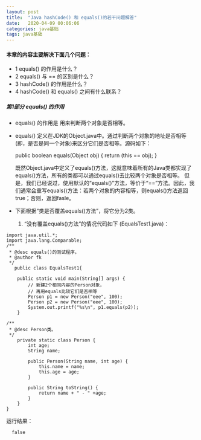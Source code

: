 ```yaml
---
layout: post
title:  "Java hashCode() 和 equals()的若干问题解答"
date:   2020-04-09 00:06:06
categories: java基础
tags: java基础
---
```


#### 本章的内容主要解决下面几个问题：
-  1 equals() 的作用是什么？
-  2 equals() 与 == 的区别是什么？
-  3 hashCode() 的作用是什么？
-  4 hashCode() 和 equals() 之间有什么联系？

##### 第1部分 equals() 的作用

- equals() 的作用是 用来判断两个对象是否相等。
- equals() 定义在JDK的Object.java中。通过判断两个对象的地址是否相等(即，是否是同一个对象)来区分它们是否相等。源码如下：
   
     public boolean equals(Object obj) {
    		return (this == obj);
	}
   
     既然Object.java中定义了equals()方法，这就意味着所有的Java类都实现了equals()方法，所有的类都可以通过equals()去比较两个对象是否相等。 但是，我们已经说过，使用默认的“equals()”方法，等价于“==”方法。因此，我们通常会重写equals()方法：若两个对象的内容相等，则equals()方法返回true；否则，返回fasle。  

-    下面根据“类是否覆盖equals()方法”，将它分为2类。
     1.  “没有覆盖equals()方法”的情况代码如下 (EqualsTest1.java)：
    
    import java.util.*;
	import java.lang.Comparable;
	/**
	 * @desc equals()的测试程序。
	 * @author fk
	 */
       public class EqualsTest1{

	    public static void main(String[] args) {
	        // 新建2个相同内容的Person对象，
	        // 再用equals比较它们是否相等
	        Person p1 = new Person("eee", 100);
	        Person p2 = new Person("eee", 100);
	        System.out.printf("%s\n", p1.equals(p2));
	    }

    /**
     * @desc Person类。
     */
	    private static class Person {
	        int age;
	        String name;
	
	        public Person(String name, int age) {
	            this.name = name;
	            this.age = age;
	        }
	
	        public String toString() {
	            return name + " - " +age;
	        }
	    }
    }	
    
   运行结果：
      
      false
    

    